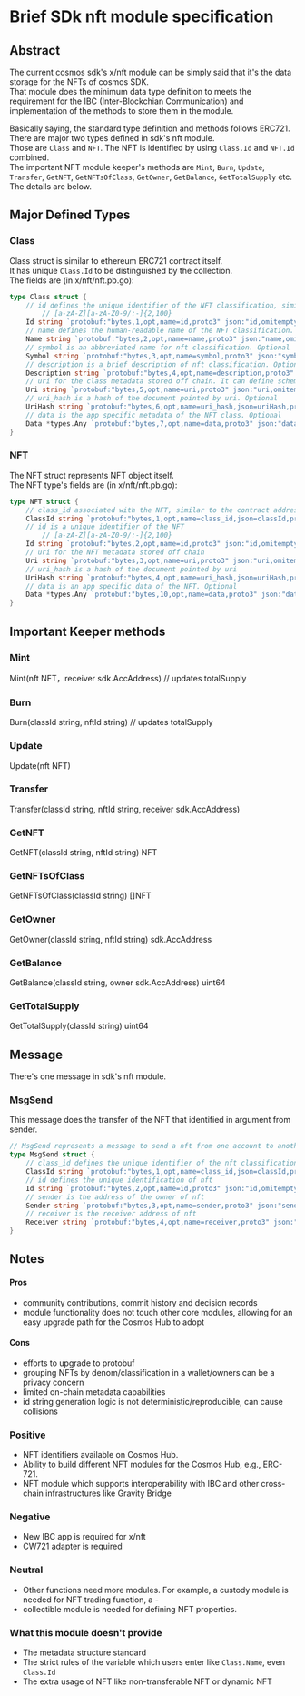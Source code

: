 # Brief SDk nft module specification

## Abstract

The current cosmos sdk's x/nft module can be simply said that it's the data storage for the NFTs of cosmos SDK.   
That module does the minimum data type definition to meets the requirement for the IBC (Inter-Blockchian Communication) and implementation of the methods to store them in the module.   

Basically saying, the standard type definition and methods follows ERC721.   
There are major two types defined in sdk's nft module.   
Those are `Class` and `NFT`. The NFT is identified by using `Class.Id` and `NFT.Id` combined.   
The important NFT module keeper's methods are  `Mint`, `Burn`, `Update`, `Transfer`, `GetNFT`, `GetNFTsOfClass`, `GetOwner`, `GetBalance`, `GetTotalSupply` etc.   
The details are below.

## Major Defined Types

### Class
Class struct is similar to ethereum ERC721 contract itself.   
It has unique `Class.Id` to be distinguished by the collection.   
The fields are (in x/nft/nft.pb.go):
```go
type Class struct {
	// id defines the unique identifier of the NFT classification, similar to the contract address of ERC721
        // [a-zA-Z][a-zA-Z0-9/:-]{2,100}
	Id string `protobuf:"bytes,1,opt,name=id,proto3" json:"id,omitempty"`
	// name defines the human-readable name of the NFT classification. Optional
	Name string `protobuf:"bytes,2,opt,name=name,proto3" json:"name,omitempty"`
	// symbol is an abbreviated name for nft classification. Optional
	Symbol string `protobuf:"bytes,3,opt,name=symbol,proto3" json:"symbol,omitempty"`
	// description is a brief description of nft classification. Optional
	Description string `protobuf:"bytes,4,opt,name=description,proto3" json:"description,omitempty"`
	// uri for the class metadata stored off chain. It can define schema for Class and NFT `Data` attributes. Optional
	Uri string `protobuf:"bytes,5,opt,name=uri,proto3" json:"uri,omitempty"`
	// uri_hash is a hash of the document pointed by uri. Optional
	UriHash string `protobuf:"bytes,6,opt,name=uri_hash,json=uriHash,proto3" json:"uri_hash,omitempty"`
	// data is the app specific metadata of the NFT class. Optional
	Data *types.Any `protobuf:"bytes,7,opt,name=data,proto3" json:"data,omitempty"`
}
```

### NFT

The NFT struct represents NFT object itself.   
The NFT type's fields are (in x/nft/nft.pb.go):
```go
type NFT struct {
	// class_id associated with the NFT, similar to the contract address of ERC721
	ClassId string `protobuf:"bytes,1,opt,name=class_id,json=classId,proto3" json:"class_id,omitempty"`
	// id is a unique identifier of the NFT
        // [a-zA-Z][a-zA-Z0-9/:-]{2,100}
	Id string `protobuf:"bytes,2,opt,name=id,proto3" json:"id,omitempty"`
	// uri for the NFT metadata stored off chain
	Uri string `protobuf:"bytes,3,opt,name=uri,proto3" json:"uri,omitempty"`
	// uri_hash is a hash of the document pointed by uri
	UriHash string `protobuf:"bytes,4,opt,name=uri_hash,json=uriHash,proto3" json:"uri_hash,omitempty"`
	// data is an app specific data of the NFT. Optional
	Data *types.Any `protobuf:"bytes,10,opt,name=data,proto3" json:"data,omitempty"`
}
```

## Important Keeper methods

### Mint

Mint(nft NFT，receiver sdk.AccAddress)   // updates totalSupply

### Burn

Burn(classId string, nftId string)    // updates totalSupply

### Update

Update(nft NFT)

### Transfer

Transfer(classId string, nftId string, receiver sdk.AccAddress)

### GetNFT

GetNFT(classId string, nftId string) NFT

### GetNFTsOfClass

GetNFTsOfClass(classId string) []NFT

### GetOwner

GetOwner(classId string, nftId string) sdk.AccAddress

### GetBalance

GetBalance(classId string, owner sdk.AccAddress) uint64

### GetTotalSupply

GetTotalSupply(classId string) uint64

## Message

There's one message in sdk's nft module.   

### MsgSend

This message does the transfer of the NFT that identified in argument from sender.   

```go
// MsgSend represents a message to send a nft from one account to another account.
type MsgSend struct {
	// class_id defines the unique identifier of the nft classification, similar to the contract address of ERC721
	ClassId string `protobuf:"bytes,1,opt,name=class_id,json=classId,proto3" json:"class_id,omitempty"`
	// id defines the unique identification of nft
	Id string `protobuf:"bytes,2,opt,name=id,proto3" json:"id,omitempty"`
	// sender is the address of the owner of nft
	Sender string `protobuf:"bytes,3,opt,name=sender,proto3" json:"sender,omitempty"`
	// receiver is the receiver address of nft
	Receiver string `protobuf:"bytes,4,opt,name=receiver,proto3" json:"receiver,omitempty"`
}
```

## Notes

#### Pros

- community contributions, commit history and decision records
- module functionality does not touch other core modules, allowing for an easy upgrade path for the Cosmos Hub to adopt

#### Cons

- efforts to upgrade to protobuf
- grouping NFTs by denom/classification in a wallet/owners can be a privacy concern
- limited on-chain metadata capabilities
- id string generation logic is not deterministic/reproducible, can cause collisions

### Positive

- NFT identifiers available on Cosmos Hub.
- Ability to build different NFT modules for the Cosmos Hub, e.g., ERC-721.
- NFT module which supports interoperability with IBC and other cross-chain infrastructures like Gravity Bridge

### Negative

- New IBC app is required for x/nft
- CW721 adapter is required

### Neutral

- Other functions need more modules. For example, a custody module is needed for NFT trading function, a -
- collectible module is needed for defining NFT properties.

### What this module doesn't provide

- The metadata structure standard
- The strict rules of the variable which users enter like `Class.Name`, even `Class.Id`
- The extra usage of NFT like non-transferable NFT or dynamic NFT
